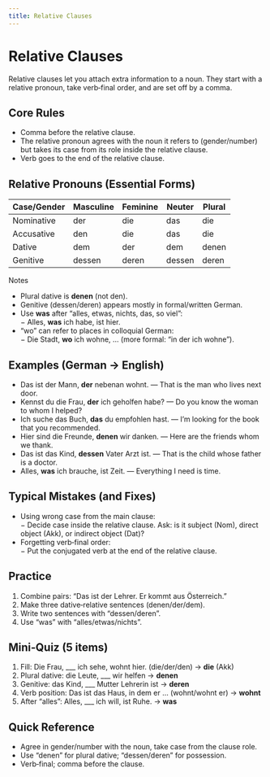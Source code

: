 ```yaml
---
title: Relative Clauses
---
```


# Relative Clauses

Relative clauses let you attach extra information to a noun. They start with a relative pronoun, take verb‑final order, and are set off by a comma.

## Core Rules

- Comma before the relative clause.  
- The relative pronoun agrees with the noun it refers to (gender/number) but takes its case from its role inside the relative clause.  
- Verb goes to the end of the relative clause.

## Relative Pronouns (Essential Forms)

| Case/Gender | Masculine | Feminine | Neuter | Plural |
|-------------|-----------|----------|--------|--------|
| Nominative  | der       | die      | das    | die    |
| Accusative  | den       | die      | das    | die    |
| Dative      | dem       | der      | dem    | denen  |
| Genitive    | dessen    | deren    | dessen | deren  |

Notes

- Plural dative is **denen** (not den).  
- Genitive (dessen/deren) appears mostly in formal/written German.  
- Use **was** after “alles, etwas, nichts, das, so viel”:  
  − Alles, **was** ich habe, ist hier.  
- “wo” can refer to places in colloquial German:  
  − Die Stadt, **wo** ich wohne, … (more formal: “in der ich wohne”).

## Examples (German → English)

- Das ist der Mann, **der** nebenan wohnt. — That is the man who lives next door.  
- Kennst du die Frau, **der** ich geholfen habe? — Do you know the woman to whom I helped?  
- Ich suche das Buch, **das** du empfohlen hast. — I’m looking for the book that you recommended.  
- Hier sind die Freunde, **denen** wir danken. — Here are the friends whom we thank.  
- Das ist das Kind, **dessen** Vater Arzt ist. — That is the child whose father is a doctor.  
- Alles, **was** ich brauche, ist Zeit. — Everything I need is time.

## Typical Mistakes (and Fixes)

- Using wrong case from the main clause:  
  − Decide case inside the relative clause. Ask: is it subject (Nom), direct object (Akk), or indirect object (Dat)?  
- Forgetting verb‑final order:  
  − Put the conjugated verb at the end of the relative clause.

## Practice

1) Combine pairs: “Das ist der Lehrer. Er kommt aus Österreich.”  
2) Make three dative‑relative sentences (denen/der/dem).  
3) Write two sentences with “dessen/deren”.  
4) Use “was” with “alles/etwas/nichts”.

## Mini‑Quiz (5 items)

1) Fill: Die Frau, ___ ich sehe, wohnt hier. (die/der/den) → **die** (Akk)  
2) Plural dative: die Leute, ___ wir helfen → **denen**  
3) Genitive: das Kind, ___ Mutter Lehrerin ist → **deren**  
4) Verb position: Das ist das Haus, in dem er … (wohnt/wohnt er) → **wohnt**  
5) After “alles”: Alles, ___ ich will, ist Ruhe. → **was**

## Quick Reference

- Agree in gender/number with the noun, take case from the clause role.  
- Use “denen” for plural dative; “dessen/deren” for possession.  
- Verb‑final; comma before the clause.

